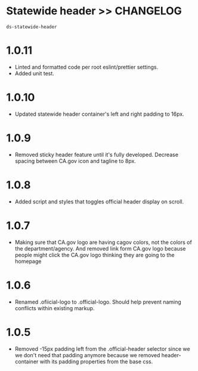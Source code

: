 # Statewide header >> CHANGELOG

`ds-statewide-header`

# 1.0.11
* Linted and formatted code per root eslint/prettier settings.
* Added unit test.

# 1.0.10
* Updated statewide header container's left and right padding to 16px.

# 1.0.9
* Removed sticky header feature until it's fully developed. Decrease spacing between CA.gov icon and tagline to 8px.

# 1.0.8
* Added script and styles that toggles official header display on scroll. 

# 1.0.7
* Making sure that CA.gov logo are having cagov colors, not the colors of the department/agency. And removed link form CA.gov logo because people might click the CA.gov logo thinking they are going to the homepage 

# 1.0.6
* Renamed .ofiicial-logo to .official-logo. Should help prevent naming conflicts within existing markup.

# 1.0.5
* Removed -15px padding left from the .official-header selector since we we don't need that padding anymore because we removed header-container with its padding properties from the base css.

